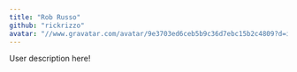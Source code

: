 ```yaml
---
title: "Rob Russo"
github: "rickrizzo"
avatar: "//www.gravatar.com/avatar/9e3703ed6ceb5b9c36d7ebc15b2c4809?d=identicon"
---
```


User description here!
